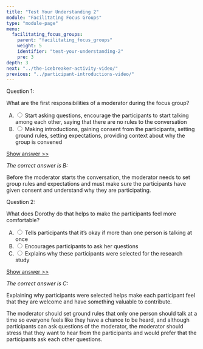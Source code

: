 ```yaml
---
title: "Test Your Understanding 2"
module: "Facilitating Focus Groups"
type: "module-page"
menu:
  facilitating_focus_groups:
    parent: "facilitating_focus_groups"
    weight: 5
    identifier: "test-your-understanding-2"
    pre: 3
depth: 3
next: "../the-icebreaker-activity-video/"
previous: "../participant-introductions-video/"
---
```

<form method="post" action="."><div class="pageblock"><div class="cases">
<div class="casetitle">
    Question 1:
  </div>
<div class="casecontent">
<div class="casequestion">
<p>What are the first responsibilities of a moderator during the focus group?</p>
<form id="form-376" method="post">
<!-- go through each question type, note that only the
        rhetorical and matching blocks have form tags -->
<!-- -->
<ol type="A"><!-- Think this is done... -->
<li>
<div class="answer-value">
<input name="question376" type="radio" value="Start asking questions, encourage the participants to start talking among each other, saying that there are no rules to the conversation">
                    Start asking questions, encourage the participants to start talking among each other, saying that there are no rules to the conversation
                  </div>
</li>
<li>
<div class="answer-value">
<input name="question376" type="radio" value="Making introductions, gaining consent from the participants, setting ground rules, setting expectations, providing context about why the group is convened">
                    Making introductions, gaining consent from the participants, setting ground rules, setting expectations, providing context about why the group is convened
                  </div>
</li>
</ol>
<!-- -->
<!-- -->
<!-- adding show answer block for feedback here -->
<!-- end show answer block for feedback here -->
<!-- -->
<!-- -->
<!-- -->
</form>
<!-- -->
</div>
<!-- we want to show the answer no matter what -->
<!-- might be easier to edit question types
    directly since we show answer no matter what -->
<!-- -->
<!-- -->
<div class="casesanswerdisplay">
<a class="moretoggle" href="#q376">Show answer >></a>
<div class="toggleable" id="q376">
<p>
<i>The correct answer is B:</i>
</p><p>Before the moderator starts the conversation, the moderator needs to set group rules and expectations and must make sure the participants have given consent and understand why they are participating.</p>
</div>
</div>
</div>
</div>

<div class="cases">
<div class="casetitle">
    Question 2:
  </div>
<div class="casecontent">
<div class="casequestion">
<p>What does Dorothy do that helps to make the participants feel more comfortable?</p>
<form id="form-377" method="post">
<!-- go through each question type, note that only the
        rhetorical and matching blocks have form tags -->
<!-- -->
<ol type="A"><!-- Think this is done... -->
<li>
<div class="answer-value">
<input name="question377" type="radio" value="Tells participants that it’s okay if more than one person is talking at once">
                    Tells participants that it’s okay if more than one person is talking at once
                  </div>
</li>
<li>
<div class="answer-value">
<input name="question377" type="radio" value="Encourages participants to ask her questions">
                    Encourages participants to ask her questions
                  </div>
</li>
<li>
<div class="answer-value">
<input name="question377" type="radio" value="Explains why these participants were selected for the research study">
                    Explains why these participants were selected for the research study
                  </div>
</li>
</ol>
<!-- -->
<!-- -->
<!-- adding show answer block for feedback here -->
<!-- end show answer block for feedback here -->
<!-- -->
<!-- -->
<!-- -->
</form>
<!-- -->
</div>
<!-- we want to show the answer no matter what -->
<!-- might be easier to edit question types
    directly since we show answer no matter what -->
<!-- -->
<!-- -->
<div class="casesanswerdisplay">
<a class="moretoggle" href="#q377">Show answer >></a>
<div class="toggleable" id="q377">
<p>
<i>The correct answer is C:</i>
</p><p>Explaining why participants were selected helps make each participant feel that they are welcome and have something valuable to contribute. </p>
<p>The moderator should set ground rules that only one person should talk at a time so everyone feels like they have a chance to be heard, and although participants can ask questions of the moderator, the moderator should stress that they want to hear from the participants and would prefer that the participants ask each other questions.</p>
</div>
</div>
</div>
</div>
<script>
  jQuery(document).ready(function(){
	  jQuery("button.reading-exercise").on('click', function(evt){
		  jQuery(this).parent().parent().parent().find("div.question_response").css('display','block');
	  });
	  
  }); // end doc.ready
  </script>
<script src="js/quizshow.js"></script>
</div></form>